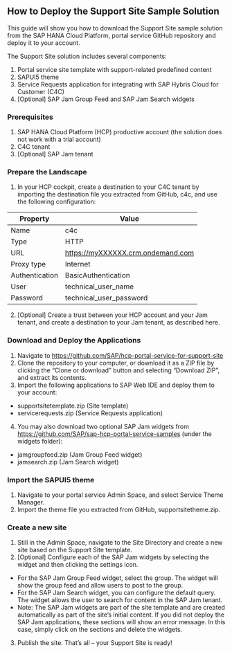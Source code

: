 ## How to Deploy the Support Site Sample Solution

This guide will show you how to download the Support Site sample solution from the SAP HANA Cloud Platform, portal service GitHub repository and deploy it to your account.

The Support Site solution includes several components:

1. Portal service site template with support-related predefined content
2. SAPUI5 theme
3. Service Requests application for integrating with SAP Hybris Cloud for Customer (C4C)
4. [Optional] SAP Jam Group Feed and SAP Jam Search widgets 

### Prerequisites

1. SAP HANA Cloud Platform (HCP) productive account (the solution does not work with a trial account)
2. C4C tenant
3. [Optional] SAP Jam tenant

### Prepare the Landscape

1. In your HCP cockpit, create a destination to your C4C tenant by importing the destination file you extracted from GitHub, c4c, and use the following configuration:
  
  Property | Value
  --- | ---
  Name | c4c
  Type | HTTP
  URL | https://myXXXXXX.crm.ondemand.com
  Proxy type | Internet
  Authentication | BasicAuthentication
  User | technical_user_name
  Password | technical_user_password

2. [Optional] Create a trust between your HCP account and your Jam tenant, and create a destination to your Jam tenant, as described here.

### Download and Deploy the Applications

1. Navigate to https://github.com/SAP/hcp-portal-service-for-support-site
2. Clone the repository to your computer, or download it as a ZIP file by clicking the “Clone or download” button and selecting “Download ZIP”, and extract its contents.
3. Import the following applications to SAP Web IDE and deploy them to your account:
 * supportsitetemplate.zip (Site template)
 * servicerequests.zip (Service Requests application)
4. You may also download two optional SAP Jam widgets from https://github.com/SAP/sap-hcp-portal-service-samples (under the widgets folder):
 * jamgroupfeed.zip (Jam Group Feed widget)
 * jamsearch.zip (Jam Search widget)

### Import the SAPUI5 theme

1. Navigate to your portal service Admin Space, and select Service  Theme Manager.
2. Import the theme file you extracted from GitHub, supportsitetheme.zip.

### Create a new site

1. Still in the Admin Space, navigate to the Site Directory and create a new site based on the Support Site template.
2. [Optional] Configure each of the SAP Jam widgets by selecting the widget and then clicking the settings icon. 
 * For the SAP Jam Group Feed widget, select the group. The widget will show the group feed and allow users to post to the group. 
 * For the SAP Jam Search widget, you can configure the default query. The widget allows the user to search for content in the SAP Jam tenant.
 * Note: The SAP Jam widgets are part of the site template and are created automatically as part of the site’s initial content. If you did not deploy the SAP Jam applications, these sections will show an error message. In this case, simply click on the sections and delete the widgets.
3. Publish the site. That’s all – your Support Site is ready!

